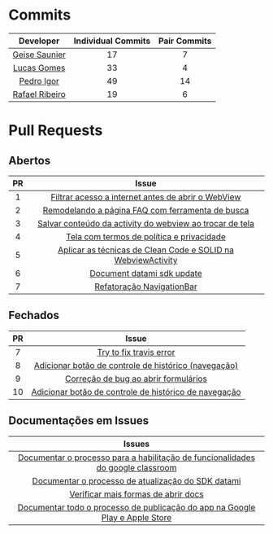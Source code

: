 # Commits

Developer | Individual Commits | Pair Commits |
:----:|:------:|:---------:|
[Geise Saunier](https://github.com/GeiseSaunier) | 17 | 7 |
[Lucas Gomes](https://github.com/LGomees) | 33 | 4 |
[Pedro Igor](https://github.com/pedroeagle) | 49 | 14 |
[Rafael Ribeiro](https://github.com/rafaelflarrn) | 19 | 6 | 

# Pull Requests
## Abertos
PR | Issue  |
:----:|:------:|
 1 | [Filtrar acesso a internet antes de abrir o WebView](https://github.com/Escola-em-Casa/android-escola-em-casa/pull/55) |
 2 | [Remodelando a página FAQ com ferramenta de busca](https://github.com/Escola-em-Casa/android-escola-em-casa/pull/56) |
 3 | [Salvar conteúdo da activity do webview ao trocar de tela](https://github.com/Escola-em-Casa/android-escola-em-casa/pull/62) |
 4 | [Tela com termos de política e privacidade](https://github.com/Escola-em-Casa/android-escola-em-casa/pull/64) |
 5 | [Aplicar as técnicas de Clean Code e SOLID na WebviewActivity](https://github.com/Escola-em-Casa/android-escola-em-casa/pull/69) |
 6 | [Document datami sdk update](https://github.com/Escola-em-Casa/android-escola-em-casa/pull/57) |
 7 | [Refatoração NavigationBar](https://github.com/Escola-em-Casa/android-escola-em-casa/pull/72) |

## Fechados
PR | Issue  |
:----:|:------:|
 7 | [Try to fix travis error](https://github.com/Escola-em-Casa/android-escola-em-casa/pull/54) |
 8 | [Adicionar botão de controle de histórico (navegação)](https://github.com/Escola-em-Casa/android-escola-em-casa/pull/58) |
 9 | [Correção de bug ao abrir formulários](https://github.com/Escola-em-Casa/android-escola-em-casa/pull/59) |
 10 | [Adicionar botão de controle de histórico de navegação](https://github.com/Escola-em-Casa/android-escola-em-casa/pull/60) |

## Documentações em Issues
Issues |
:----:|
[Documentar o processo para a habilitação de funcionalidades do google classroom](https://github.com/Escola-em-Casa/android-escola-em-casa/issues/53)|
[Documentar o processo de atualização do SDK datami](https://github.com/Escola-em-Casa/android-escola-em-casa/issues/52)|
[Verificar mais formas de abrir docs](https://github.com/Escola-em-Casa/android-escola-em-casa/issues/67)|
[Documentar todo o processo de publicação do app na Google Play e Apple Store](https://github.com/Escola-em-Casa/android-escola-em-casa/issues/66)|
